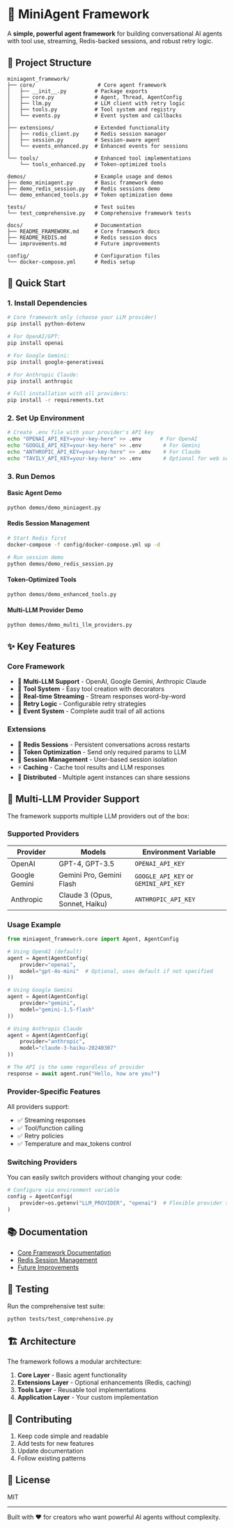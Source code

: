 # 🤖 MiniAgent Framework

A **simple, powerful agent framework** for building conversational AI agents with tool use, streaming, Redis-backed sessions, and robust retry logic.

## 📁 Project Structure

```
miniagent_framework/
├── core/                    # Core agent framework
│   ├── __init__.py         # Package exports
│   ├── core.py             # Agent, Thread, AgentConfig
│   ├── llm.py              # LLM client with retry logic
│   ├── tools.py            # Tool system and registry
│   └── events.py           # Event system and callbacks
│
├── extensions/             # Extended functionality
│   ├── redis_client.py     # Redis session manager
│   ├── session.py          # Session-aware agent
│   └── events_enhanced.py  # Enhanced events for sessions
│
└── tools/                  # Enhanced tool implementations
    └── tools_enhanced.py   # Token-optimized tools

demos/                      # Example usage and demos
├── demo_miniagent.py       # Basic framework demo
├── demo_redis_session.py   # Redis sessions demo
└── demo_enhanced_tools.py  # Token optimization demo

tests/                      # Test suites
└── test_comprehensive.py   # Comprehensive framework tests

docs/                       # Documentation
├── README_FRAMEWORK.md     # Core framework docs
├── README_REDIS.md         # Redis session docs
└── improvements.md         # Future improvements

config/                     # Configuration files
└── docker-compose.yml      # Redis setup
```

## 🚀 Quick Start

### 1. Install Dependencies

```bash
# Core framework only (choose your LLM provider)
pip install python-dotenv

# For OpenAI/GPT:
pip install openai

# For Google Gemini:
pip install google-generativeai

# For Anthropic Claude:
pip install anthropic

# Full installation with all providers:
pip install -r requirements.txt
```

### 2. Set Up Environment

```bash
# Create .env file with your provider's API key
echo "OPENAI_API_KEY=your-key-here" >> .env      # For OpenAI
echo "GOOGLE_API_KEY=your-key-here" >> .env       # For Gemini
echo "ANTHROPIC_API_KEY=your-key-here" >> .env    # For Claude
echo "TAVILY_API_KEY=your-key-here" >> .env       # Optional for web search
```

### 3. Run Demos

#### Basic Agent Demo
```bash
python demos/demo_miniagent.py
```

#### Redis Session Management
```bash
# Start Redis first
docker-compose -f config/docker-compose.yml up -d

# Run session demo
python demos/demo_redis_session.py
```

#### Token-Optimized Tools
```bash
python demos/demo_enhanced_tools.py
```

#### Multi-LLM Provider Demo
```bash
python demos/demo_multi_llm_providers.py
```

## ✨ Key Features

### Core Framework
- 🤖 **Multi-LLM Support** - OpenAI, Google Gemini, Anthropic Claude
- 🔧 **Tool System** - Easy tool creation with decorators
- 📡 **Real-time Streaming** - Stream responses word-by-word
- 🔄 **Retry Logic** - Configurable retry strategies
- 📝 **Event System** - Complete audit trail of all actions

### Extensions
- 💾 **Redis Sessions** - Persistent conversations across restarts
- 🚀 **Token Optimization** - Send only required params to LLM
- 🔐 **Session Management** - User-based session isolation
- ⚡ **Caching** - Cache tool results and LLM responses
- 🔄 **Distributed** - Multiple agent instances can share sessions

## 🤖 Multi-LLM Provider Support

The framework supports multiple LLM providers out of the box:

### Supported Providers

| Provider | Models | Environment Variable |
|----------|--------|---------------------|
| OpenAI | GPT-4, GPT-3.5 | `OPENAI_API_KEY` |
| Google Gemini | Gemini Pro, Gemini Flash | `GOOGLE_API_KEY` or `GEMINI_API_KEY` |
| Anthropic | Claude 3 (Opus, Sonnet, Haiku) | `ANTHROPIC_API_KEY` |

### Usage Example

```python
from miniagent_framework.core import Agent, AgentConfig

# Using OpenAI (default)
agent = Agent(AgentConfig(
    provider="openai",
    model="gpt-4o-mini"  # Optional, uses default if not specified
))

# Using Google Gemini
agent = Agent(AgentConfig(
    provider="gemini",
    model="gemini-1.5-flash"
))

# Using Anthropic Claude
agent = Agent(AgentConfig(
    provider="anthropic",
    model="claude-3-haiku-20240307"
))

# The API is the same regardless of provider
response = await agent.run("Hello, how are you?")
```

### Provider-Specific Features

All providers support:
- ✅ Streaming responses
- ✅ Tool/function calling
- ✅ Retry policies
- ✅ Temperature and max_tokens control

### Switching Providers

You can easily switch providers without changing your code:

```python
# Configure via environment variable
config = AgentConfig(
    provider=os.getenv("LLM_PROVIDER", "openai")  # Flexible provider selection
)
```

## 📚 Documentation

- [Core Framework Documentation](docs/README_FRAMEWORK.md)
- [Redis Session Management](docs/README_REDIS.md)
- [Future Improvements](docs/improvements.md)

## 🧪 Testing

Run the comprehensive test suite:

```bash
python tests/test_comprehensive.py
```

## 🏗️ Architecture

The framework follows a modular architecture:

1. **Core Layer** - Basic agent functionality
2. **Extensions Layer** - Optional enhancements (Redis, caching)
3. **Tools Layer** - Reusable tool implementations
4. **Application Layer** - Your custom implementation

## 🤝 Contributing

1. Keep code simple and readable
2. Add tests for new features
3. Update documentation
4. Follow existing patterns

## 📄 License

MIT

---

Built with ❤️ for creators who want powerful AI agents without complexity.
